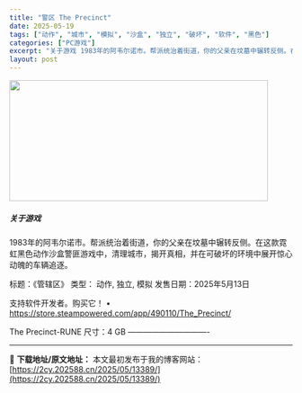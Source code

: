 ```yaml
---
title: "警区 The Precinct"
date: 2025-05-19
tags: ["动作", "城市", "模拟", "沙盒", "独立", "破坏", "软件", "黑色"]
categories: ["PC游戏"]
excerpt: "关于游戏 1983年的阿韦尔诺市。帮派统治着街道，你的父亲在坟墓中辗转反侧。在这款霓虹黑色动作沙盒警匪游戏中，清理城市，揭开真相，并在可破坏的环境中展开惊心动魄的车辆追逐。 标题：《管辖区》 类型： 动作, 独立, 模拟 发售日期：2025年5月13日 支持软件开发者。购买它！ • https://&hellip;"
layout: post
---
```


<img class="aligncenter size-full wp-image-13383" src="https://2cy.202588.cn/wp-content/uploads/2025/05/2025051912151157.webp" alt="" width="460" height="215" />
<h5>关于游戏</h5>
1983年的阿韦尔诺市。帮派统治着街道，你的父亲在坟墓中辗转反侧。在这款霓虹黑色动作沙盒警匪游戏中，清理城市，揭开真相，并在可破坏的环境中展开惊心动魄的车辆追逐。

标题：《管辖区》
类型： 动作, 独立, 模拟
发售日期：2025年5月13日

支持软件开发者。购买它！
• https://store.steampowered.com/app/490110/The_Precinct/

The Precinct-RUNE
尺寸：4 GB
——————————-

---
📖 **下载地址/原文地址：** 本文最初发布于我的博客网站：[https://2cy.202588.cn/2025/05/13389/](https://2cy.202588.cn/2025/05/13389/)

